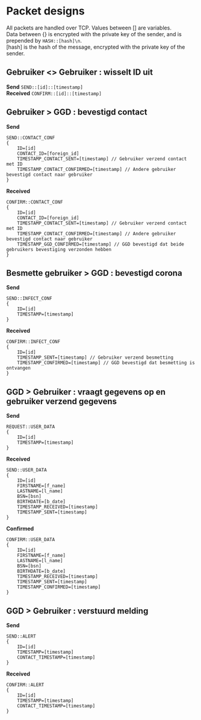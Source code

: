 # Packet designs
All packets are handled over TCP. Values between [] are variables.  
Data between {} is encrypted with the private key of the sender, and is prepended by `HASH::[hash]\n`.   
[hash] is the hash of the message, encrypted with the private key of the sender.

## Gebruiker <> Gebruiker : wisselt ID uit
**Send**
```SEND::[id]::[timestamp]```  
**Received**
```CONFIRM::[id]::[timestamp]```

## Gebruiker > GGD : bevestigd contact
**Send**
```
SEND::CONTACT_CONF
{
    ID=[id]
    CONTACT_ID=[foreign_id]
    TIMESTAMP_CONTACT_SENT=[timestamp] // Gebruiker verzend contact met ID
    TIMESTAMP_CONTACT_CONFIRMED=[timestamp] // Andere gebruiker bevestigd contact naar gebruiker
}
```
**Received**
```
CONFIRM::CONTACT_CONF
{
    ID=[id]
    CONTACT_ID=[foreign_id]
    TIMESTAMP_CONTACT_SENT=[timestamp] // Gebruiker verzend contact met ID
    TIMESTAMP_CONTACT_CONFIRMED=[timestamp] // Andere gebruiker bevestigd contact naar gebruiker
    TIMESTAMP_GGD_CONFIRMED=[timestamp] // GGD bevestigd dat beide gebruikers bevestiging verzonden hebben
}
```

## Besmette gebruiker > GGD : bevestigd corona
**Send**
```
SEND::INFECT_CONF
{
    ID=[id]
    TIMESTAMP=[timestamp]
}
```
**Received**
```
CONFIRM::INFECT_CONF
{
    ID=[id]
    TIMESTAMP_SENT=[timestamp] // Gebruiker verzend besmetting
    TIMESTAMP_CONFIRMED=[timestamp] // GGD bevestigd dat besmetting is ontvangen
}
```

## GGD > Gebruiker : vraagt gegevens op en gebruiker verzend gegevens
**Send**
```
REQUEST::USER_DATA
{
    ID=[id]
    TIMESTAMP=[timestamp]
}
```
**Received**
```
SEND::USER_DATA
{
    ID=[id]
    FIRSTNAME=[f_name]
    LASTNAME=[l_name]
    BSN=[bsn]
    BIRTHDATE=[b_date]
    TIMESTAMP_RECEIVED=[timestamp]
    TIMESTAMP_SENT=[timestamp]
}
```
**Confirmed**
```
CONFIRM::USER_DATA
{
    ID=[id]
    FIRSTNAME=[f_name]
    LASTNAME=[l_name]
    BSN=[bsn]
    BIRTHDATE=[b_date]
    TIMESTAMP_RECEIVED=[timestamp]
    TIMESTAMP_SENT=[timestamp]
    TIMESTAMP_CONFIRMED=[timestamp]
}
```


## GGD > Gebruiker : verstuurd melding
**Send**
```
SEND::ALERT
{
    ID=[id]
    TIMESTAMP=[timestamp]
    CONTACT_TIMESTAMP=[timestamp]
}
```
**Received**
```
CONFIRM::ALERT
{
    ID=[id]
    TIMESTAMP=[timestamp]
    CONTACT_TIMESTAMP=[timestamp]
}
```
